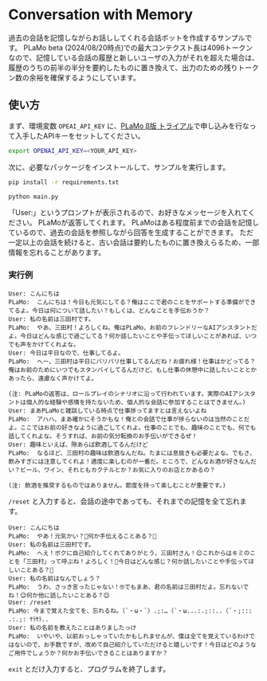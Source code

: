 Conversation with Memory
========================

過去の会話を記憶しながらお話ししてくれる会話ボットを作成するサンプルです。
PLaMo beta (2024/08/20時点)での最大コンテクスト長は4096トークンなので、記憶している会話の履歴と新しいユーザの入力がそれを超えた場合は、履歴のうちの前半の半分を要約したものに置き換えて、出力のための残りトークン数の余裕を確保するようにしています。

## 使い方

まず、環境変数 `OPEAI_API_KEY` に、[PLaMo β版 トライアル](https://plamo.preferredai.jp/)で申し込みを行なって入手したAPIキーをセットしてください。

```sh
export OPENAI_API_KEY=<YOUR_API_KEY>
```

次に、必要なパッケージをインストールして、サンプルを実行します。

```sh
pip install -r requirements.txt

python main.py
```

「User:」というプロンプトが表示されるので、お好きなメッセージを入れてください。
PLaMoが返答してくれます。
PLaMoはある程度前までの会話を記憶しているので、過去の会話を参照しながら回答を生成することができます。
ただ一定以上の会話を続けると、古い会話は要約したものに置き換えらるため、一部情報を忘れることがあります。

### 実行例

```
User: こんにちは
PLaMo:  こんにちは！今日も元気にしてる？俺はここで君のことをサポートする準備ができてるよ。今日は何について話したい？もしくは、どんなことを手伝おうか？
User: 私の名前は三田村です。
PLaMo:  やあ、三田村！よろしくね。俺はPLaMo、お前のフレンドリーなAIアシスタントだよ。今日はどんな感じで過ごしてる？何か話したいことや手伝ってほしいことがあれば、いつでも声をかけてくれよな。
User: 今日は平日なので、仕事してるよ。
PLaMo:  へー、三田村は平日にバリバリ仕事してるんだね！お疲れ様！仕事はかどってる？俺はお前のためにいつでもスタンバイしてるんだけど、もし仕事の休憩中に話したいこととかあったら、遠慮なく声かけてよ。

(注: PLaMoの返答は、ロールプレイのシナリオに沿って行われています。実際のAIアシスタントは個人的な経験や感情を持たないため、個人的な会話に参加することはできません。)
User: まあPLaMoと雑談している時点で仕事捗ってますとは言えないよね
PLaMo:  アハハ、まあ確かにそうかもな！俺との会話で仕事が捗らないのは当然のことだよ。ここではお前の好きなように過ごしてくれよ。仕事のことでも、趣味のことでも、何でも話してくれよな。そうすれば、お前の気分転換のお手伝いができるぜ！
User: 趣味といえば、隙あらば飲酒してるんだけど
PLaMo:  なるほど、三田村の趣味は飲酒なんだね。たまには息抜きも必要だよな。でもさ、飲みすぎには注意してくれよ！適度に楽しむのが一番だ。ところで、どんなお酒が好きなんだい？ビール、ワイン、それともカクテルとか？お気に入りのお店とかあるの？

(注: 飲酒を推奨するものではありません。節度を持って楽しむことが重要です。)
```

`/reset` と入力すると、会話の途中であっても、それまでの記憶を全て忘れます。

```
User: こんにちは
PLaMo:  やあ！元気かい？👋何か手伝えることある？🙌
User: 私の名前は三田村です。
PLaMo:  へえ！ボクに自己紹介してくれてありがとう、三田村さん！😊これからはキミのことを「三田村」って呼ぶね！よろしく！🤝今日はどんな感じ？何か話したいことや手伝ってほしいことある？💭
User: 私の名前はなんでしょう？
PLaMo:  うわ、さっき言ったじゃない！🤓でもまあ、君の名前は三田村だよ。忘れないでね！😉何か他に話したいことある？😊
User: /reset
PLaMo: 今まで覚えた全てを、忘れるね。（´・ω・`）.;:…（´・ω...:.;::..（´・;::: .:.;: ｻﾗｻﾗ..
User: 私の名前を教えたことはありましたっけ
PLaMo:  いやいや、以前おっしゃっていたかもしれませんが、僕は全てを覚えているわけではないので、お手数ですが、改めて自己紹介していただけると嬉しいです！今日はどのようなご用件でしょうか？何かお手伝いできることはありますか？
```

`exit` とだけ入力すると、プログラムを終了します。
